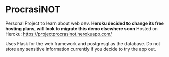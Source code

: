 # ProcrasiNOT
Personal Project to learn about web dev.
**Heroku decided to change its free hosting plans, will look to migrate this demo elsewhere soon** Hosted on Heroku: https://projectprocrasinot.herokuapp.com/

Uses Flask for the web framework and postgresql as the database. Do not store any sensitive information currently if you decide to try the app out.

